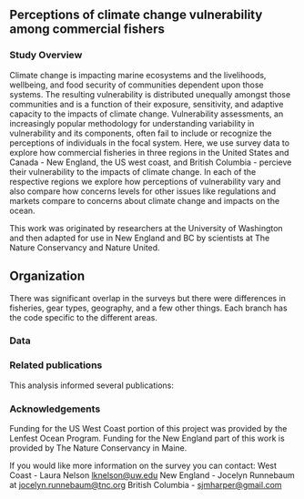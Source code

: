 ## Perceptions of climate change vulnerability among commercial fishers

### Study Overview
Climate change is impacting marine ecosystems and the livelihoods, wellbeing, and food security of communities dependent upon those systems. The resulting vulnerability is distributed unequally amongst those communities and is a function of their exposure, sensitivity, and adaptive capacity to the impacts of climate change. Vulnerability assessments, an increasingly popular methodology for understanding variability in vulnerability and its components, often fail to include or recognize the perceptions of individuals in the focal system. Here, we use survey data to explore how commercial fisheries in three regions in the United States and Canada - New England, the US west coast, and British Columbia - percieve their vulnerability to the impacts of climate change. In each of the respective regions we explore how perceptions of vulnerability vary and also compare how concerns levels for other issues like regulations and markets compare to concerns about climate change and impacts on the ocean. 

This work was originated by researchers at the University of Washington and then adapted for use in New England and BC by scientists at The Nature Conservancy and Nature United.

## Organization
There was significant overlap in the surveys but there were differences in fisheries, gear types, geography, and a few other things. Each branch has the code specific to the different areas.

### Data

### Related publications
This analysis informed several publications:


### Acknowledgements 
Funding for the US West Coast portion of this project was provided by the Lenfest Ocean Program. Funding for the New England part of this work is provided by The Nature Conservancy in Maine. 

If you would like more information on the survey you can contact: 
West Coast - Laura Nelson lknelson@uw.edu
New England - Jocelyn Runnebaum at jocelyn.runnebaum@tnc.org
British Columbia - sjmharper@gmail.com
